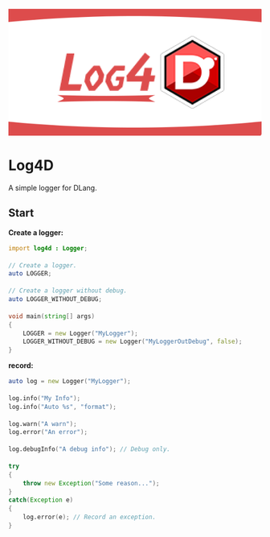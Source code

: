 <div align=center>

![](./img/Log4D.png)

</div>

# Log4D

A simple logger for DLang.

## Start

**Create a logger:**
```d
import log4d : Logger;

// Create a logger.
auto LOGGER;

// Create a logger without debug.
auto LOGGER_WITHOUT_DEBUG;

void main(string[] args)
{
    LOGGER = new Logger("MyLogger");
    LOGGER_WITHOUT_DEBUG = new Logger("MyLoggerOutDebug", false);
}
```


**record:**
```d
auto log = new Logger("MyLogger");

log.info("My Info");
log.info("Auto %s", "format");

log.warn("A warn");
log.error("An error");

log.debugInfo("A debug info"); // Debug only.

try
{
    throw new Exception("Some reason...");
}
catch(Exception e)
{
    log.error(e); // Record an exception.
}
```

